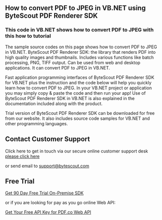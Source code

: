 ## How to convert PDF to JPEG in VB.NET using ByteScout PDF Renderer SDK

### This code in VB.NET shows how to convert PDF to JPEG with this how to tutorial

The sample source codes on this page shows how to convert PDF to JPEG in VB.NET. ByteScout PDF Renderer SDK: the library that renders PDF into high quality images and thumbnails. Includes various functions like batch processing, PNG, TIFF output. Can be used from web and desktop applications. It can convert PDF to JPEG in VB.NET.

Fast application programming interfaces of ByteScout PDF Renderer SDK for VB.NET plus the instruction and the code below will help you quickly learn how to convert PDF to JPEG. In your VB.NET project or application you may simply copy & paste the code and then run your app! Use of ByteScout PDF Renderer SDK in VB.NET is also explained in the documentation included along with the product.

Trial version of ByteScout PDF Renderer SDK can be downloaded for free from our website. It also includes source code samples for VB.NET and other programming languages.

## Contact Customer Support

Click here to get in touch via our secure online customer support desk [please click here](https://bytescout.zendesk.com/hc/en-us/requests/new?subject=ByteScout%20PDF%20Renderer%20SDK%20Question)

or send email to [support@bytescout.com](mailto:support@bytescout.com?subject=ByteScout%20PDF%20Renderer%20SDK%20Question) 

## Free Trial

[Get 90 Day Free Trial On-Premise SDK](https://bytescout.com/download/web-installer?utm_source=github-readme)

or if you are looking for pay as you go online Web API:

[Get Your Free API Key for PDF.co Web API](https://pdf.co/documentation/api?utm_source=github-readme)